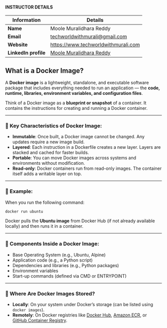 #### INSTRUCTOR DETAILS

|  Information             | Details                                                                      |
|----------------------    |------------------------------------------------------------------------------|
| **Name**                 | Moole Muralidhara Reddy                                                      |
| **Email**                | techworldwithmurali@gmail.com                                                |
| **Website**              | https://www.techworldwithmurali.com               |
| **LinkedIn profile**     | [Moole Muralidhara Reddy](https://www.linkedin.com/in/moole-muralidhara-reddy) |

## What is a Docker Image?

A **Docker image** is a lightweight, standalone, and executable software package that includes everything needed to run an application — the **code, runtime, libraries, environment variables, and configuration files**.

Think of a Docker image as a **blueprint or snapshot** of a container. It contains the instructions for creating and running a Docker container.

---

### 🔹 Key Characteristics of Docker Image:

* **Immutable**: Once built, a Docker image cannot be changed. Any updates require a new image build.
* **Layered**: Each instruction in a Dockerfile creates a new layer. Layers are stacked and cached for faster builds.
* **Portable**: You can move Docker images across systems and environments without modification.
* **Read-only**: Docker containers run from read-only images. The container itself adds a writable layer on top.

---

### 🔸 Example:

When you run the following command:

```bash
docker run ubuntu
```

Docker pulls the **Ubuntu image** from Docker Hub (if not already available locally) and then runs it in a container.

---

### 🔹 Components Inside a Docker Image:

* Base Operating System (e.g., Ubuntu, Alpine)
* Application code (e.g., a Python script)
* Dependencies and libraries (e.g., Python packages)
* Environment variables
* Start-up commands (defined via CMD or ENTRYPOINT)

---

### 🔸 Where Are Docker Images Stored?

* **Locally**: On your system under Docker’s storage (can be listed using `docker images`).
* **Remotely**: On Docker registries like [Docker Hub](https://hub.docker.com/), [Amazon ECR](https://aws.amazon.com/ecr/), or [GitHub Container Registry](https://github.com/features/packages).

